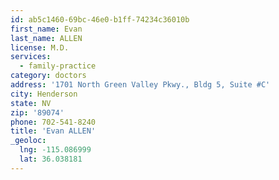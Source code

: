 ```yaml
---
id: ab5c1460-69bc-46e0-b1ff-74234c36010b
first_name: Evan
last_name: ALLEN
license: M.D.
services:
  - family-practice
category: doctors
address: '1701 North Green Valley Pkwy., Bldg 5, Suite #C'
city: Henderson
state: NV
zip: '89074'
phone: 702-541-8240
title: 'Evan ALLEN'
_geoloc:
  lng: -115.086999
  lat: 36.038181
---
```

